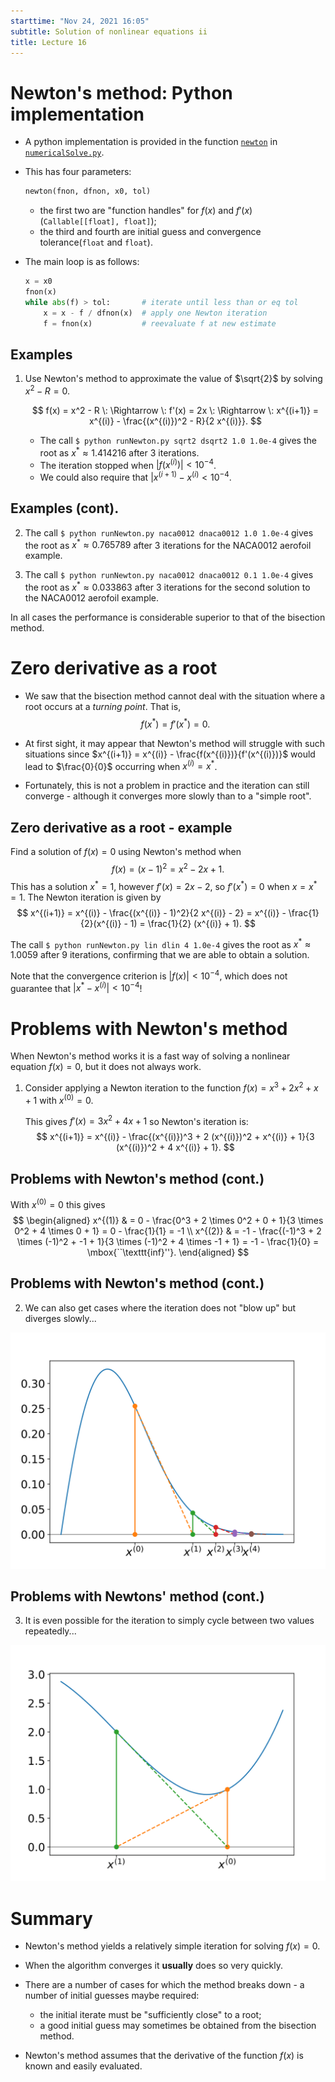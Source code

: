 ```yaml
---
starttime: "Nov 24, 2021 16:05"
subtitle: Solution of nonlinear equations ii
title: Lecture 16
---
```


# Newton's method: Python implementation

-   A python implementation is provided in the function [`newton`](../code/numericalSolve.html#newton) in [`numericalSolve.py`](../code/numericalSolve.html).

-   This has four parameters:

    ``` python
    newton(fnon, dfnon, x0, tol)
    ```

    -   the first two are "function handles" for $f(x)$ and $f'(x)$ (`Callable[[float], float]`);
    -   the third and fourth are initial guess and convergence tolerance(`float` and `float`).

-   The main loop is as follows:

    ``` python
    x = x0
    fnon(x)
    while abs(f) > tol:       # iterate until less than or eq tol
        x = x - f / dfnon(x)  # apply one Newton iteration
        f = fnon(x)           # reevaluate f at new estimate
    ```

## Examples

1.  Use Newton's method to approximate the value of $\sqrt{2}$ by solving $x^2 - R = 0$.

    $$
     f(x) = x^2 - R
     \:
     \Rightarrow
     \:
     f'(x) = 2x
     \:
     \Rightarrow
     \:
     x^{(i+1)} = x^{(i)} - \frac{(x^{(i)})^2 - R}{2 x^{(i)}}.
     $$

    -   The call `$ python runNewton.py sqrt2 dsqrt2 1.0 1.0e-4` gives the root as $x^* \approx 1.414216$ after 3 iterations.
    -   The iteration stopped when $|f(x^{(i)})| < 10^{-4}$.
    -   We could also require that $|x^{(i+1)} - x^{(i)} < 10^{-4}$.

## Examples (cont).

2.  The call `$ python runNewton.py naca0012 dnaca0012 1.0 1.0e-4` gives the root as $x^* \approx 0.765789$ after 3 iterations for the NACA0012 aerofoil example.

3.  The call `$ python runNewton.py naca0012 dnaca0012 0.1 1.0e-4` gives the root as $x^* \approx 0.033863$ after 3 iterations for the second solution to the NACA0012 aerofoil example.

In all cases the performance is considerable superior to that of the bisection method.

# Zero derivative as a root

-   We saw that the bisection method cannot deal with the situation where a root occurs at a *turning point*. That is, $$
    f(x^*) = f'(x^*) = 0.
    $$

-   At first sight, it may appear that Newton's method will struggle with such situations since $x^{(i+1)} = x^{(i)} - \frac{f(x^{(i)})}{f'(x^{(i)})}$ would lead to $\frac{0}{0}$ occurring when $x^{(i)} = x^*$.

-   Fortunately, this is not a problem in practice and the iteration can still converge - although it converges more slowly than to a "simple root".

## Zero derivative as a root - example

Find a solution of $f(x) = 0$ using Newton's method when $$
f(x) = (x-1)^2 = x^2 - 2x + 1.
$$ This has a solution $x^* = 1$, however $f'(x) = 2x - 2$, so $f'(x^*) = 0$ when $x = x^*= 1$. The Newton iteration is given by $$
x^{(i+1)} = x^{(i)} - \frac{(x^{(i)} - 1)^2}{2 x^{(i)} - 2}
= x^{(i)} - \frac{1}{2}(x^{(i)} - 1)
= \frac{1}{2} (x^{(i)} + 1).
$$

The call `$ python runNewton.py lin dlin 4 1.0e-4` gives the root as $x^* \approx 1.0059$ after 9 iterations, confirming that we are able to obtain a solution.

Note that the convergence criterion is $|f(x)| < 10^{-4}$, which does not guarantee that $|x^* - x^{(i)}| < 10^{-4}$!

# Problems with Newton's method

When Newton's method works it is a fast way of solving a nonlinear equation $f(x) = 0$, but it does not always work.

1.  Consider applying a Newton iteration to the function $f(x) = x^3 + 2 x^2 + x + 1$ with $x^{(0)} = 0$.

    This gives $f'(x) = 3 x^2 + 4 x + 1$ so Newton's iteration is: $$
     x^{(i+1)} = x^{(i)} - \frac{(x^{(i)})^3 + 2 (x^{(i)})^2 + x^{(i)} + 1}{3 (x^{(i)})^2 + 4 x^{(i)} + 1}.
     $$

## Problems with Newton's method (cont.)

With $x^{(0)} = 0$ this gives $$
\begin{aligned}
 x^{(1)}
 & = 0 - \frac{0^3 + 2 \times 0^2 + 0 + 1}{3 \times 0^2 + 4 \times 0 + 1}
 = 0 - \frac{1}{1} = -1 \\
 x^{(2)}
 & = -1 - \frac{(-1)^3 + 2 \times (-1)^2 + -1 + 1}{3 \times (-1)^2 + 4 \times -1 + 1}
 = -1 - \frac{1}{0} = \mbox{``\texttt{inf}''}.
 \end{aligned}
$$

## Problems with Newton's method (cont.)

2.  We can also get cases where the iteration does not "blow up" but diverges slowly...

![](../img/lec16/newton-2.svg)

## Problems with Newtons' method (cont.)

3.  It is even possible for the iteration to simply cycle between two values repeatedly...

![](../img/lec16/newton-3.svg)

# Summary

-   Newton's method yields a relatively simple iteration for solving $f(x) = 0$.

-   When the algorithm converges it **usually** does so very quickly.

-   There are a number of cases for which the method breaks down - a number of initial guesses maybe required:

    -   the initial iterate must be "sufficiently close" to a root;
    -   a good initial guess may sometimes be obtained from the bisection method.

-   Newton's method assumes that the derivative of the function $f(x)$ is known and easily evaluated.
